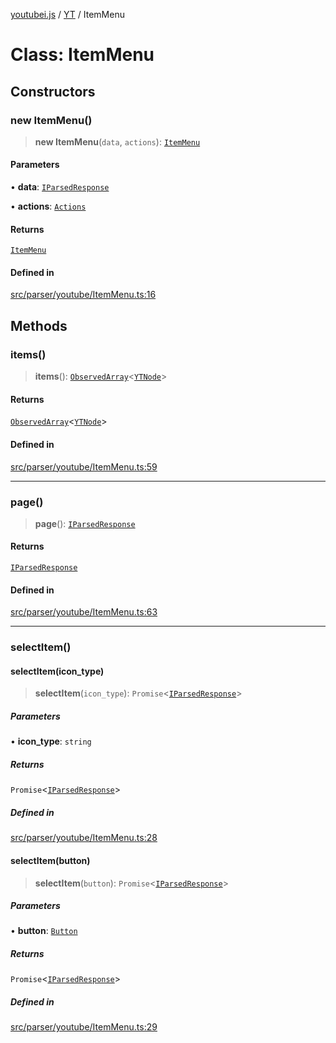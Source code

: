 [youtubei.js](../../../README.md) / [YT](../README.md) / ItemMenu

# Class: ItemMenu

## Constructors

### new ItemMenu()

> **new ItemMenu**(`data`, `actions`): [`ItemMenu`](ItemMenu.md)

#### Parameters

• **data**: [`IParsedResponse`](../../APIResponseTypes/interfaces/IParsedResponse.md)

• **actions**: [`Actions`](../../../classes/Actions.md)

#### Returns

[`ItemMenu`](ItemMenu.md)

#### Defined in

[src/parser/youtube/ItemMenu.ts:16](https://github.com/LuanRT/YouTube.js/blob/af92984523f90200a18314b94478a2697c9deab0/src/parser/youtube/ItemMenu.ts#L16)

## Methods

### items()

> **items**(): [`ObservedArray`](../../Helpers/type-aliases/ObservedArray.md)\<[`YTNode`](../../Helpers/classes/YTNode.md)\>

#### Returns

[`ObservedArray`](../../Helpers/type-aliases/ObservedArray.md)\<[`YTNode`](../../Helpers/classes/YTNode.md)\>

#### Defined in

[src/parser/youtube/ItemMenu.ts:59](https://github.com/LuanRT/YouTube.js/blob/af92984523f90200a18314b94478a2697c9deab0/src/parser/youtube/ItemMenu.ts#L59)

***

### page()

> **page**(): [`IParsedResponse`](../../APIResponseTypes/interfaces/IParsedResponse.md)

#### Returns

[`IParsedResponse`](../../APIResponseTypes/interfaces/IParsedResponse.md)

#### Defined in

[src/parser/youtube/ItemMenu.ts:63](https://github.com/LuanRT/YouTube.js/blob/af92984523f90200a18314b94478a2697c9deab0/src/parser/youtube/ItemMenu.ts#L63)

***

### selectItem()

#### selectItem(icon_type)

> **selectItem**(`icon_type`): `Promise`\<[`IParsedResponse`](../../APIResponseTypes/interfaces/IParsedResponse.md)\>

##### Parameters

• **icon\_type**: `string`

##### Returns

`Promise`\<[`IParsedResponse`](../../APIResponseTypes/interfaces/IParsedResponse.md)\>

##### Defined in

[src/parser/youtube/ItemMenu.ts:28](https://github.com/LuanRT/YouTube.js/blob/af92984523f90200a18314b94478a2697c9deab0/src/parser/youtube/ItemMenu.ts#L28)

#### selectItem(button)

> **selectItem**(`button`): `Promise`\<[`IParsedResponse`](../../APIResponseTypes/interfaces/IParsedResponse.md)\>

##### Parameters

• **button**: [`Button`](../../YTNodes/classes/Button.md)

##### Returns

`Promise`\<[`IParsedResponse`](../../APIResponseTypes/interfaces/IParsedResponse.md)\>

##### Defined in

[src/parser/youtube/ItemMenu.ts:29](https://github.com/LuanRT/YouTube.js/blob/af92984523f90200a18314b94478a2697c9deab0/src/parser/youtube/ItemMenu.ts#L29)
